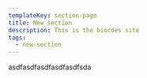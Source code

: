 ```yaml
---
templateKey: section-page
title: New section
description: This is the biocdes site
tags:
  - new-section
---
```

asdfasdfasdfasdfasdfsda